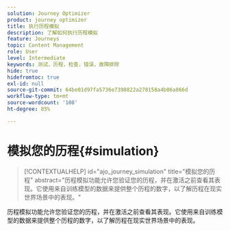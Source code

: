 ```yaml
---
solution: Journey Optimizer
product: journey optimizer
title: 执行历程模拟
description: 了解如何执行历程模拟
feature: Journeys
topic: Content Management
role: User
level: Intermediate
keywords: 测试，历程，检查，错误，故障排除
hide: true
hidefromtoc: true
exl-id: null
source-git-commit: 64be01d97fa5736e7398822a278158a4b06a866d
workflow-type: tm+mt
source-wordcount: '108'
ht-degree: 85%

---
```


# 模拟您的历程{#simulation}

>[!CONTEXTUALHELP]
>id="ajo_journey_simulation"
>title="模拟您的历程"
>abstract="历程模拟功能允许您验证您的历程，并在激活之前查看其表现。它使用来自训练模型的数据来提供整个历程的数字，以了解历程在现实世界场景中的表现。"

历程模拟功能允许您验证您的历程，并在激活之前查看其表现。它使用来自训练模型的数据来提供整个历程的数字，以了解历程在现实世界场景中的表现。